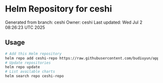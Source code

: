 # Helm Repository for ceshi
Generated from branch: ceshi
Owner: ceshi
Last updated: Wed Jul  2 08:26:23 UTC 2025

## Usage
```bash
# Add this Helm repository
helm repo add ceshi-repo https://raw.githubusercontent.com/budiuyun/appStore/helm-ceshi/
# Update repositories
helm repo update
# List available charts
helm search repo ceshi-repo
```
